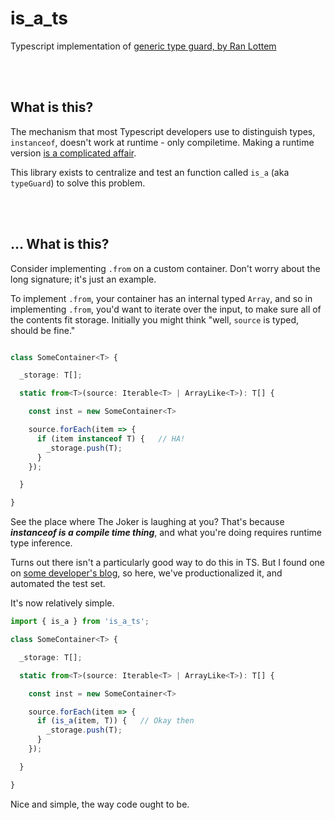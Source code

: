 # is_a_ts

Typescript implementation of
[generic type guard, by Ran Lottem](https://dev.to/krumpet/generic-type-guard-in-typescript-258l)



<br/><br/>

## What is this?

The mechanism that most Typescript developers use to distinguish types,
`instanceof`, doesn't work at runtime - only compiletime.  Making a runtime
version [is a complicated affair](https://dev.to/krumpet/generic-type-guard-in-typescript-258l).

This library exists to centralize and test an function called `is_a` (aka
`typeGuard`) to solve this problem.



<br/><br/>

## ... What is this?

Consider implementing `.from` on a custom container.  Don't worry about the long
signature; it's just an example.

To implement `.from`, your container has an internal typed `Array`, and so in
implementing `.from`, you'd want to iterate over the input, to make sure all of
the contents fit storage.  Initially you might think "well, `source` is typed,
should be fine."

```typescript

class SomeContainer<T> {

  _storage: T[];

  static from<T>(source: Iterable<T> | ArrayLike<T>): T[] {

    const inst = new SomeContainer<T>

    source.forEach(item => {
      if (item instanceof T) {   // HA!
        _storage.push(T);
      }
    });

  }

}
```

See the place where The Joker is laughing at you?  That's because ***instanceof
is a compile time thing***, and what you're doing requires runtime type
inference.

Turns out there isn't a particularly good way to do this in TS.  But I found one
on [some developer's blog](https://dev.to/krumpet/generic-type-guard-in-typescript-258l),
so here, we've productionalized it, and automated the test set.

It's now relatively simple.

```typescript
import { is_a } from 'is_a_ts';

class SomeContainer<T> {

  _storage: T[];

  static from<T>(source: Iterable<T> | ArrayLike<T>): T[] {

    const inst = new SomeContainer<T>

    source.forEach(item => {
      if (is_a(item, T)) {   // Okay then
        _storage.push(T);
      }
    });

  }

}
```

Nice and simple, the way code ought to be.